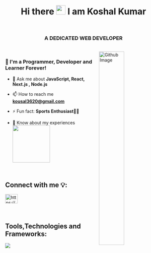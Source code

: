 


<h1 align="center">  Hi there <img src="https://raw.githubusercontent.com/MartinHeinz/MartinHeinz/master/wave.gif" width="30px"> I am Koshal Kumar </h1>
<br>
<h3 align="center">A DEDICATED WEB DEVELOPER </h3><br/>
<img width="40%" align="right" alt="Github Image" src="https://raw.githubusercontent.com/onimur/.github/master/.resources/git-header.svg" />

<h3> 🧑 I'm a Programmer, Developer and Learner Forever!</h3>

- 💬 Ask me about **JavaScript, React, Next.js , Node.js**

- 📫 How to reach me **kousal3620@gmail.com**

- ⚡ Fun fact: **Sports Enthusiast🏏🏸**

- 📄 Know about my experiences  <a href="https://www.linkedin.com/in/koshal-kumar-609b8b245/"><img src="https://img.shields.io/badge/Koshal%20Kumar-0077B5?style=for-the-badge&logo=Linkedin&logoColor=white"
                                                                                                  width="120"/></a>
<br>

## Connect with me 💡:
<!-- <p align="left"> 
<a href="https://www.linkedin.com/in/koshal-kumar-609b8b245/"><img src="https://img.shields.io/badge/koshal%20kumar-0077B5?style=for-the-badge&logo=Linkedin&logoColor=white"/></a>&nbsp
&nbsp
   <a href="mailto:kousal3620@gmail.com">
    <img src="https://img.shields.io/badge/-Gmail-c14438?style=for-the-badge&logo=Gmail&logoColor=white&link=mailto:kousal3620@gmail.com" />
  </a>
</p> -->

<p align="left">
<a href="https://www.linkedin.com/in/koshal-kumar-609b8b245/" target="blank"><img align="center" src="https://raw.githubusercontent.com/rahuldkjain/github-profile-readme-generator/master/src/images/icons/Social/linked-in-alt.svg" alt="https://www.linkedin.com/in/koshal-kumar-609b8b245/" height="30" width="40" /></a>
</p>

<br/>

<!--
## Logs

<p align="left">
<a href="https://linkedin.com/in/https://www.linkedin.com/in/neel-prajapati-590375259/" target="blank"><img align="center" src="https://raw.githubusercontent.com/rahuldkjain/github-profile-readme-generator/master/src/images/icons/Social/linked-in-alt.svg" alt="https://www.linkedin.com/in/neel-prajapati-590375259/" height="30" width="40" /></a>
<a href="https://instagram.com/https://www.instagram.com/neelprajapati_/" target="blank"><img align="center" src="https://raw.githubusercontent.com/rahuldkjain/github-profile-readme-generator/master/src/images/icons/Social/instagram.svg" alt="https://www.instagram.com/neelprajapati_/" height="30" width="40" /></a>
</p>
-->

## Tools,Technologies and Frameworks:
<p>
    <a href="https://skillicons.dev">
    <img src="https://skillicons.dev/icons?i=java,html,css,bootstrap,tailwind,js,ts,react,vite,nextjs,git,github,vscode,vercel,postman&perline=8" />
  </a>
</p>
           
<br/>
           
 




 
